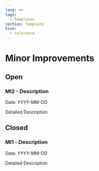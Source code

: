 ```yaml
---
lang: en
tags:
  - Templates
section: template
kind:
  - reference
---
```


# Minor Improvements

## Open

### MI2 - Description

Date: YYYY-MM-DD

Detailed Description.

## Closed

### MI1 - Description

Date: YYYY-MM-DD

Detailed Description.
